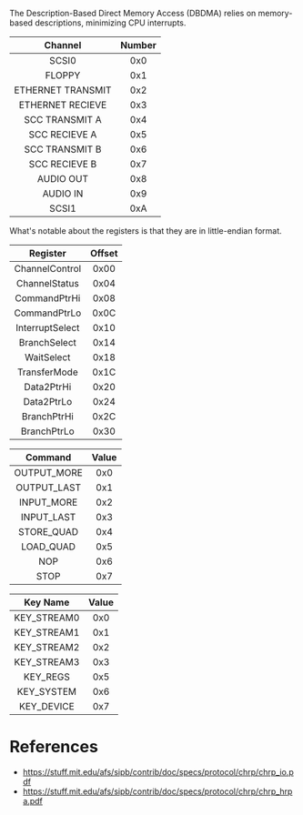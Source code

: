 The Description-Based Direct Memory Access (DBDMA) relies on memory-based descriptions, minimizing CPU interrupts.

| Channel           | Number |
|:-----------------:|:------:|
| SCSI0             | 0x0    |
| FLOPPY            | 0x1    |
| ETHERNET TRANSMIT | 0x2    |
| ETHERNET RECIEVE  | 0x3    |
| SCC TRANSMIT A    | 0x4    |
| SCC RECIEVE A     | 0x5    |
| SCC TRANSMIT B    | 0x6    |
| SCC RECIEVE B     | 0x7    |
| AUDIO OUT         | 0x8    |
| AUDIO IN          | 0x9    |
| SCSI1             | 0xA    |

What's notable about the registers is that they are in little-endian format.

| Register          | Offset |
|:-----------------:|:------:|
| ChannelControl    | 0x00   |
| ChannelStatus     | 0x04   |
| CommandPtrHi      | 0x08   |
| CommandPtrLo      | 0x0C   |
| InterruptSelect   | 0x10   |
| BranchSelect      | 0x14   |
| WaitSelect        | 0x18   |
| TransferMode      | 0x1C   |
| Data2PtrHi        | 0x20   |
| Data2PtrLo        | 0x24   |
| BranchPtrHi       | 0x2C   |
| BranchPtrLo       | 0x30   |

| Command           | Value  |
|:-----------------:|:------:|
| OUTPUT_MORE       | 0x0    |
| OUTPUT_LAST       | 0x1    |
| INPUT_MORE        | 0x2    |
| INPUT_LAST        | 0x3    |
| STORE_QUAD        | 0x4    |
| LOAD_QUAD         | 0x5    |
| NOP               | 0x6    |
| STOP              | 0x7    |

| Key Name          | Value  |
|:-----------------:|:------:|
| KEY_STREAM0       | 0x0    |
| KEY_STREAM1       | 0x1    |
| KEY_STREAM2       | 0x2    |
| KEY_STREAM3       | 0x3    |
| KEY_REGS          | 0x5    |
| KEY_SYSTEM        | 0x6    |
| KEY_DEVICE        | 0x7    |

# References

* https://stuff.mit.edu/afs/sipb/contrib/doc/specs/protocol/chrp/chrp_io.pdf
* https://stuff.mit.edu/afs/sipb/contrib/doc/specs/protocol/chrp/chrp_hrpa.pdf